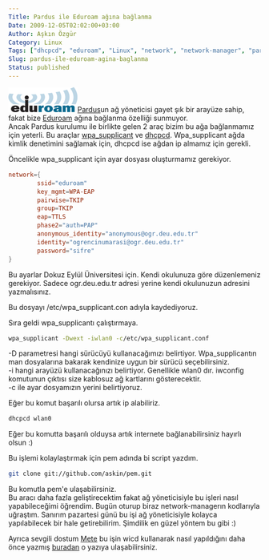 ```yaml
---
Title: Pardus ile Eduroam ağına bağlanma
Date: 2009-12-05T02:02:00+03:00
Author: Aşkın Özgür
Category: Linux
Tags: ["dhcpcd", "eduroam", "Linux", "network", "network-manager", "pardus", "pem", "wpa"]
Slug: pardus-ile-eduroam-agina-baglanma
Status: published
---
```


![Eduroam](/uploads/2009/12/eduroam_logo_trans.gif "Eduroam")[Pardus](http://www.pardus.org.tr/)un ağ yöneticisi gayet şık bir arayüze sahip, fakat bize [Eduroam](http://www.eduroam.org/) ağına bağlanma özelliği sunmuyor.  
Ancak Pardus kurulumu ile birlikte gelen 2 araç bizim bu ağa bağlanmamız için yeterli. Bu araçlar [wpa\_supplicant](http://hostap.epitest.fi/wpa_supplicant/) ve [dhcpcd](http://roy.marples.name/projects/dhcpcd). Wpa\_supplicant ağda kimlik denetimini sağlamak için, dhcpcd ise ağdan ip almamız için gerekli.

Öncelikle wpa\_supplicant için ayar dosyası oluşturmamız gerekiyor.

```conf
network={
        ssid="eduroam"
        key_mgmt=WPA-EAP
        pairwise=TKIP
        group=TKIP
        eap=TTLS
        phase2="auth=PAP"
        anonymous_identity="anonymous@ogr.deu.edu.tr"
        identity="ogrencinumarasi@ogr.deu.edu.tr"
        password="sifre"
}
```

Bu ayarlar Dokuz Eylül Üniversitesi için. Kendi okulunuza göre düzenlemeniz gerekiyor. Sadece ogr.deu.edu.tr adresi yerine kendi okulunuzun adresini yazmalısınız.

Bu dosyayı /etc/wpa\_supplicant.con adıyla kaydediyoruz.

Sıra geldi wpa\_supplicantı çalıştırmaya.

```bash
wpa_supplicant -Dwext -iwlan0 -c/etc/wpa_supplicant.conf
```

-D parametresi hangi sürücüyü kullanacağımızı belirtiyor. Wpa\_supplicantın man dosyalarına bakarak kendinize uygun bir sürücü seçebilirsiniz.  
-i hangi arayüzü kullanacağınızı belirtiyor. Genellikle wlan0 dır. iwconfig komutunun çıktısı size kablosuz ağ kartlarını gösterecektir.  
-c ile ayar dosyamızın yerini belirtiyoruz.

Eğer bu komut başarılı olursa artık ip alabiliriz.

```bash
dhcpcd wlan0
```

Eğer bu komutta başarılı olduysa artık internete bağlanabilirsiniz hayırlı olsun :)

Bu işlemi kolaylaştırmak için pem adında bi script yazdım.

```bash
git clone git://github.com/askin/pem.git
```

Bu komutla pem'e ulaşabilirsiniz.  
Bu aracı daha fazla geliştirecektim fakat ağ yöneticisiyle bu işleri nasıl yapabileceğimi öğrendim. Bugün oturup biraz network-managerın kodlarıyla uğraştım. Sanırım pazartesi günü bu işi ağ yöneticisiyle kolayca yapılabilecek bir hale getirebilirim. Şimdilik en güzel yöntem bu gibi :)

Ayrıca sevgili dostum [Mete](http://blog.metebilgin.com/) bu işin wicd kullanarak nasıl yapıldığını daha önce yazmış [buradan](http://blog.metebilgin.com/2009/10/pardus-2009-da-eduroam-kafay-yemeden.html) o yazıya ulaşabilirsiniz.

<!--more-->
